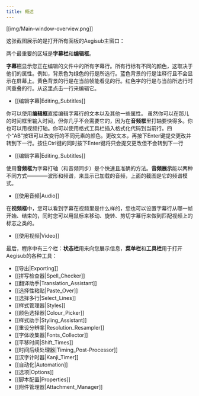 ```yaml
---
title: 概述
---
```


[[img/Main-window-overview.png]]

这张截图展示的是打开所有面板的Aegisub主窗口：

两个最重要的区域是**字幕栏**和**编辑框**。

**字幕栏**显示您正在编辑的文件中的所有字幕行。所有行标有不同的颜色，这取决于他们的属性。例如，背景色为绿色的行是所选行。蓝色背景的行是注释行且不会显示在屏幕上。黄色背景的行是在当前帧能看见的行。红色字的行是与当前所选行时间重叠的行。从这里点击一行来编辑它。

* [[编辑字幕|Editing_Subtitles]]

<div></div>

你可以使用**编辑框**直接编辑字幕行的文本以及其他一些属性。 虽然你可以在那儿的时间框里输入时间，但你几乎不会需要它的，因为在**音频框**里打轴要快得多。你也可以用视频打轴。你可以使用格式工具栏插入格式化代码到当前行。四个“AB”按钮可以改变行的不同元素的颜色。更改文本，再按下Enter键提交更改并转到下一行。按住Ctrl键的同时按下Enter键将只会提交更改但不会转到下一行

* [[编辑字幕|Editing_Subtitles]]

<div></div>

使用**音频框**为字幕打轴（和音频同步）是个快速且准确的方法。**音频展示**能以两种不同方式————波形和频谱，来显示已加载的音频，上面的截图是它的频谱模式。

* [[使用音频|Audio]]

<div></div>

在**视频框**中，您可以看到字幕在视频里是什么样的，您也可以设置字幕行从哪一帧开始、结束的，同时您可以用鼠标来移动、旋转、剪切字幕行来做到匹配视频上的标志之类的。

* [[使用视频|Video]]

<div></div>

最后，程序中有三个栏：**状态栏**用来向您展示信息，**菜单栏**和**工具栏**用于打开Aegisub的各种工具：

* [[导出|Exporting]]
* [[拼写检查器|Spell_Checker]]
* [[翻译助手|Translation_Assistant]]
* [[选择性粘贴|Paste_Over]]
* [[选择多行|Select_Lines]]
* [[样式管理器|Styles]]
* [[颜色选择器|Colour_Picker]]
* [[样式助手|Styling_Assistant]]
* [[重设分辨率|Resolution_Resampler]]
* [[字体收集器|Fonts_Collector]]
* [[平移时间|Shift_Times]]
* [[时间后续处理器|Timing_Post-Processor]]
* [[汉字计时器|Kanji_Timer]]
* [[自动化|Automation]]
* [[选项|Options]]
* [[脚本配置|Properties]]
* [[附件管理器|Attachment_Manager]]
<div></div>


